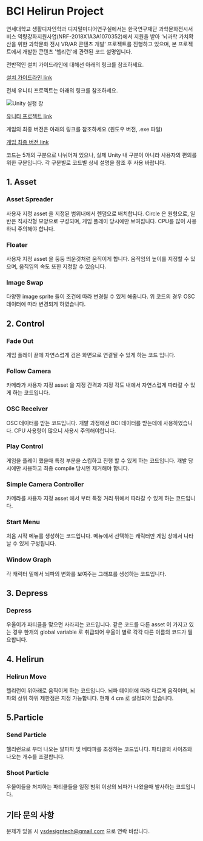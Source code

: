 # BCI Helirun Project
연세대학교 생활디자인학과 디지털미디어연구실에서는 한국연구재단 과학문화전시서비스 역량강화지원사업(NRF-2018X1A3A1070352)에서 지원을 받아 ‘뇌과학 가치확산을 위한 과학문화 전시 VR/AR 콘텐츠 개발’ 프로젝트를 진행하고 있으며,  본 프로젝트에서 개발한 콘텐츠 '헬리런'에 관련된 코드 설명입니다.

전반적인 설치 가이드라인에 대해선 아래의 링크를 참조하세요. 

[설치 가이드라인 link](https://docs.google.com/document/d/1uWdjW5s1uQayeMgwd3Y5VtT6Q42U3DMjzesE2Jti14Y/edit#)

전체 유니티 프로젝트는 아래의 링크를 참조하세요.

![Unity 실행 창](/Users/soyeonkim/Desktop/unity)

[유니티 프로젝트 link](https://drive.google.com/drive/folders/1kH4A9p2Ql3PIxMibrg8pIeuNDG39J9uf?usp=sharing)

게임의 최종 버전은 아래의 링크를 참조하세요 (윈도우 버전, .exe 파일) 

[게임 최종 버전 link](https://drive.google.com/file/d/1RnjrvHE05DU5xG2w4jgB0-hkp3yAqXx8/view?usp=sharing)

코드는 5개의 구분으로 나뉘어져 있으나, 실제 Unity 내 구분이 아니라 사용자의 편의를 위한 구분입니다. 각 구분별로 코드별 상세 설명을 참조 후 사용 바랍니다. 

## 1. Asset
### Asset Spreader
사용자 지정 asset 을 지정된 범위내에서 렌덤으로 배치합니다. Circle 은 원형으로, 일반은 직사각형 모양으로 구성되며, 게임 플레이 당시에만 보여집니다. CPU를 많이 사용하니 주의해야 합니다. 
### Floater
사용자 지정 asset 을 둥둥 띄운것처럼 움직이게 합니다. 움직임의 높이를 지정할 수 있으며, 움직임의 속도 또한 지정할 수 있습니다. 
### Image Swap 
다양한 image sprite 들이 조건에 따라 변경될 수 있게 해줍니다. 위 코드의 경우 OSC 데이터에 따라 변경되게 하였습니다. 

## 2. Control
### Fade Out
게임 플레이 끝에 자연스럽게 검은 화면으로 연결될 수 있게 하는 코드 입니다. 
### Follow Camera
카메라가 사용자 지정 asset 을 지정 간격과 지정 각도 내에서 자연스럽게 따라갈 수 있게 하는 코드입니다. 
### OSC Receiver 
OSC 데이터를 받는 코드입니다. 개발 과정에선 BCI 데이터를 받는데에 사용하였습니다. CPU 사용량이 많으니 사용시 주의해야합니다. 
### Play Control
게임을 플레이 했을때 특정 부분을 스킵하고 진행 할 수 있게 하는 코드입니다. 개발 당시에만 사용하고 최종 compile 당시엔 제거해야 합니다. 
### Simple Camera Controller 
카메라를 사용자 지정 asset 에서 부터 특정 거리 뒤에서 따라갈 수 있게 하는 코드입니다. 
### Start Menu
처음 시작 메뉴를 생성하는 코드입니다. 메뉴에서 선택하는 캐릭터만 게임 상에서 나타날 수 있게 구성됩니다. 
### Window Graph 
각 캐릭터 밑에서 뇌파의 변화를 보여주는 그래프를 생성하는 코드입니다. 

## 3. Depress
### Depress 
우울이가 파티클을 맞으면 사라지는 코드입니다. 같은 코드를 다른 asset 이 가지고 있는 경우 한개의 global variable 로 취급되어 우울이 별로 각각 다른 이름의 코드가 필요합니다. 

## 4. Helirun
### Helirun Move 
헬리런이 위아래로 움직이게 하는 코드입니다. 뇌파 데이터에 따라 다르게 움직이며, 뇌파의 상위 하위 제한점은 지정 가능합니다. 현재 4 cm 로 설정되어 있습니다.   

## 5.Particle
### Send Particle
헬리런으로 부터 나오는 알파파 및 베타파를 조정하는 코드입니다. 파티클의 사이즈와 나오는 개수를 조절합니다.
### Shoot Particle
우울이들을 처치하는 파티클들을 일정 범위 이상의 뇌파가 나왔을때 발사하는 코드입니다. 

## 기타 문의 사항 
문제가 있을 시 ysdesigntech@gmail.com 으로 연락 바랍니다.
